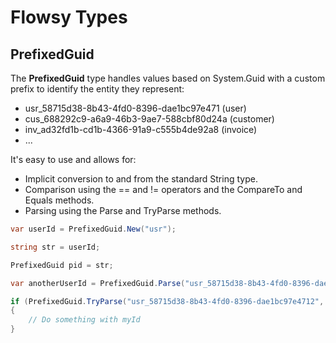 # Flowsy Types

## PrefixedGuid

The **PrefixedGuid** type handles values based on System.Guid with a custom prefix to identify the entity they represent:
* usr_58715d38-8b43-4fd0-8396-dae1bc97e471 (user)
* cus_688292c9-a6a9-46b3-9ae7-588cbf80d24a (customer)
* inv_ad32fd1b-cd1b-4366-91a9-c555b4de92a8 (invoice)
* ...

It's easy to use and allows for:
* Implicit conversion to and from the standard String type.
* Comparison using the == and != operators and the CompareTo and Equals methods.
* Parsing using the Parse and TryParse methods.

```csharp
var userId = PrefixedGuid.New("usr");

string str = userId;

PrefixedGuid pid = str;

var anotherUserId = PrefixedGuid.Parse("usr_58715d38-8b43-4fd0-8396-dae1bc97e4712");

if (PrefixedGuid.TryParse("usr_58715d38-8b43-4fd0-8396-dae1bc97e4712", out var myId))
{
    // Do something with myId
}
```